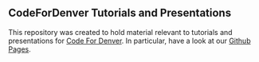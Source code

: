 
## CodeForDenver Tutorials and Presentations

This repository was created to hold material relevant to tutorials and presentations for
[Code For Denver](http://www.codefordenver.org). In particular, have a look at our
[Github Pages](http://codefordenver.github.io/tutorials).
